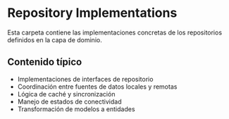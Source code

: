 # Repository Implementations

Esta carpeta contiene las implementaciones concretas de los repositorios definidos en la capa de dominio.

## Contenido típico
- Implementaciones de interfaces de repositorio
- Coordinación entre fuentes de datos locales y remotas
- Lógica de caché y sincronización
- Manejo de estados de conectividad
- Transformación de modelos a entidades